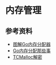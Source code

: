 # 内存管理

## 参考资料

- [图解Go内存分配器](https://tonybai.com/2020/02/20/a-visual-guide-to-golang-memory-allocator-from-ground-up/)
- [Go内存分配那些事](https://lessisbetter.site/2019/07/06/go-memory-allocation/)
- [TCMalloc解密](https://wallenwang.com/2018/11/tcmalloc/)

